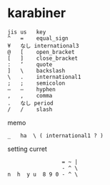 
# karabiner

```
jis us   key
^   =    equal_sign
¥   なし international3
@   [    open_bracket
[   ]    close_bracket
:   ‘    quote
]   \    backslash
\   .    international1
;   ;    semicolon
–   –    hyphen
,   ,    comma
.   なし period
/   /    slash
```

memo
```
_   ha  \ ( international1 ? )
```


setting curret
```
                 = ~ |
                 - ^ \
n  h  y u  8 9 0 - ^ \
```



